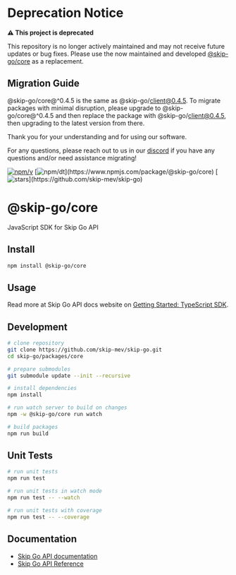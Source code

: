 # Deprecation Notice

**⚠️ This project is deprecated**

This repository is no longer actively maintained and may not receive future updates or bug fixes. Please use the now maintained and developed [@skip-go/core](https://www.npmjs.com/package/@skip-go/core) as a replacement.

## Migration Guide

@skip-go/core@^0.4.5 is the same as @skip-go/client@0.4.5. To migrate packages with minimal disruption, please upgrade to @skip-go/core@^0.4.5 and then replace the package with @skip-go/client@0.4.5, then upgrading to the latest version from there.

Thank you for your understanding and for using our software.

For any questions, please reach out to us in our [discord](https://skip.build/discord) if you have any questions and/or need assistance migrating!

[![npm/v](https://badgen.net/npm/v/@skip-go/core)](https://www.npmjs.com/package/@skip-go/core)
[![npm/dt](https://badgen.net/npm/dt/@skip-go/core?)](https://www.npmjs.com/package/@skip-go/core)
[![stars](https://badgen.net/github/stars/skip-mev/skip-go?)](https://github.com/skip-mev/skip-go)

# @skip-go/core

JavaScript SDK for Skip Go API

## Install

```bash
npm install @skip-go/core
```

## Usage

Read more at Skip Go API docs website on [Getting Started: TypeScript SDK](https://docs.skip.build/go/general/getting-started).

## Development

```bash
# clone repository
git clone https://github.com/skip-mev/skip-go.git
cd skip-go/packages/core

# prepare submodules
git submodule update --init --recursive

# install dependencies
npm install

# run watch server to build on changes
npm -w @skip-go/core run watch

# build packages
npm run build
```

## Unit Tests

```bash
# run unit tests
npm run test

# run unit tests in watch mode
npm run test -- --watch

# run unit tests with coverage
npm run test -- --coverage
```

## Documentation

- [Skip Go API documentation](https://docs.skip.build/go)
- [Skip Go API Reference](https://docs.skip.build/go/api-reference/prod/info/get-v2infochains)
